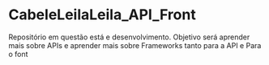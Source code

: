 # CabeleLeilaLeila_API_Front
Repositório em questão está e desenvolvimento. Objetivo será aprender mais sobre APIs e aprender mais sobre Frameworks tanto para a API e Para o font 
